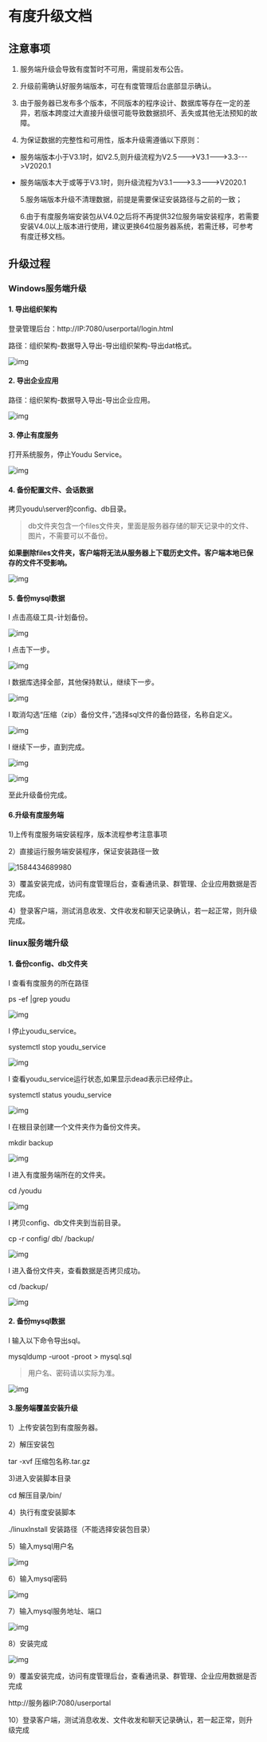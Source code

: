 # 有度升级文档

## 注意事项

1. 服务端升级会导致有度暂时不可用，需提前发布公告。

2. 升级前需确认好服务端版本，可在有度管理后台底部显示确认。

3. 由于服务器已发布多个版本，不同版本的程序设计、数据库等存在一定的差异，若版本跨度过大直接升级很可能导致数据损坏、丢失或其他无法预知的故障。

4. 为保证数据的完整性和可用性，版本升级需遵循以下原则：


- 服务端版本小于V3.1时，如V2.5,则升级流程为V2.5--->V3.1--->3.3--->V2020.1
- 服务端版本大于或等于V3.1时，则升级流程为V3.1--->3.3--->V2020.1

   5.服务端版本升级不清理数据，前提是需要保证安装路径与之前的一致；

   6.由于有度服务端安装包从V4.0之后将不再提供32位服务端安装程序，若需要安装V4.0以上版本进行使用，建议更换64位服务器系统，若需迁移，可参考有度迁移文档。

## 升级过程

### Windows服务端升级

#### **1.** **导出组织架构**

登录管理后台：http://IP:7080/userportal/login.html

路径：组织架构-数据导入导出-导出组织架构-导出dat格式。

![img](./wps19.jpg) 

#### **2.** **导出企业应用**

路径：组织架构-数据导入导出-导出企业应用。

![img](./wps20.jpg) 

#### **3.** **停止有度服务**

打开系统服务，停止Youdu Service。

![img](./wps21.jpg) 

 

#### **4.** **备份配置文件、会话数据**

拷贝youdu\server的config、db目录。

>db文件夹包含一个files文件夹，里面是服务器存储的聊天记录中的文件、图片，不需要可以不备份。

**如果删除files文件夹，客户端将无法从服务器上下载历史文件。客户端本地已保存的文件不受影响。**

![img](./wps22.jpg) 

#### **5.** **备份mysql数据**

l 点击高级工具-计划备份。

![img](./wps29.jpg) 

l 点击下一步。

![img](./wps30.jpg) 

l 数据库选择全部，其他保持默认，继续下一步。

![img](./wps31.jpg) 

l 取消勾选“压缩（zip）备份文件，”选择sql文件的备份路径，名称自定义。

![img](./wps32.jpg) 

l 继续下一步，直到完成。

![img](./wps33.jpg)  

![img](./wps37.jpg) 

至此升级备份完成。

#### 6.升级有度服务端

1)上传有度服务端安装程序，版本流程参考注意事项

2）直接运行服务端安装程序，保证安装路径一致

![1584434689980](./1584434689980.png)

3）覆盖安装完成，访问有度管理后台，查看通讯录、群管理、企业应用数据是否完成。

4）登录客户端，测试消息收发、文件收发和聊天记录确认，若一起正常，则升级完成。





### linux服务端升级

#### **1.** 备份config、db文件夹

l 查看有度服务的所在路径

ps -ef |grep youdu

![img](./wps39.jpg) 

l 停止youdu_service。

systemctl stop youdu_service

![img](./wps40.jpg) 

l 查看youdu_service运行状态,如果显示dead表示已经停止。

systemctl status youdu_service

![img](./wps41.jpg) 

l 在根目录创建一个文件夹作为备份文件夹。

mkdir backup

![img](./wps42.jpg) 

l 进入有度服务端所在的文件夹。

cd /youdu

![img](./wps43.jpg) 

l 拷贝config、db文件夹到当前目录。

cp -r config/ db/ /backup/

![img](./wps44.jpg) 

l 进入备份文件夹，查看数据是否拷贝成功。

cd /backup/

![img](./wps45.jpg) 

#### **2.** 备份mysql数据

l 输入以下命令导出sql。

mysqldump -uroot -proot > mysql.sql

>用户名、密码请以实际为准。

![img](./wps46.jpg) 



#### 3.服务端覆盖安装升级

1）上传安装包到有度服务器。

2）解压安装包

tar -xvf 压缩包名称.tar.gz  

 

3)进入安装脚本目录

cd 解压目录/bin/  

 

4）执行有度安装脚本

./linuxInstall 安装路径（不能选择安装包目录）

 

5）输入mysql用户名

![img](./wps47.jpg) 

6）输入mysql密码

![img](./wps48.jpg) 

7）输入mysql服务地址、端口

![img](./wps49.jpg) 

8）安装完成

![img](./wps50.jpg) 

9）覆盖安装完成，访问有度管理后台，查看通讯录、群管理、企业应用数据是否完成

http://服务器IP:7080/userportal

10）登录客户端，测试消息收发、文件收发和聊天记录确认，若一起正常，则升级完成